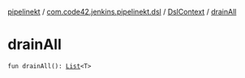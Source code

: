 [pipelinekt](../../index.md) / [com.code42.jenkins.pipelinekt.dsl](../index.md) / [DslContext](index.md) / [drainAll](./drain-all.md)

# drainAll

`fun drainAll(): `[`List`](https://kotlinlang.org/api/latest/jvm/stdlib/kotlin.collections/-list/index.html)`<T>`
